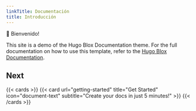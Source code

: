 ```yaml
---
linkTitle: Documentación
title: Introducción
---
```


👋 Bienvenido!

<!--more-->

This site is a demo of the Hugo Blox Documentation theme. For the full documentation on how to use this template, refer to the [Hugo Blox Documentation](https://docs.hugoblox.com/).

## Next

{{< cards >}}
  {{< card url="getting-started" title="Get Started" icon="document-text" subtitle="Create your docs in just 5 minutes!" >}}
{{< /cards >}}
